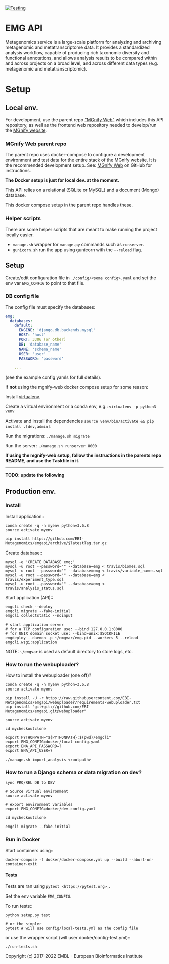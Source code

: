 [![Testing](https://github.com/EBI-Metagenomics/emgapi/actions/workflows/test.yml/badge.svg)](https://github.com/EBI-Metagenomics/emgapi/actions/workflows/test.yml)

EMG API
=======

Metagenomics service is a large-scale platform for analyzing and archiving metagenomic and metatranscriptome data. It provides a standardized analysis workflow, capable of producing rich taxonomic diversity and functional annotations, and allows analysis results to be compared within and across projects on a broad level, and across different data types (e.g. metagenomic and metatranscriptomic).

# Setup
## Local env.
For development, use the parent repo ["MGnify Web"](https://github.com/EBI-Metagenomics/mgnify-web) which includes this API repository, as well as the frontend web repository needed to develop/run the [MGnify website](https://www.ebi.ac.uk/metagenomics).

### MGnify Web parent repo
The parent repo uses docker-compose to configure a development environment and test data for the entire stack of the MGnify website.
It is the recommended development setup.
See: [MGnify Web](https://github.com/EBI-Metagenomics/mgnify-web) on GitHub for instructions.

**The Docker setup is just for local dev. at the moment.**

This API relies on a relational (SQLite or MySQL) and a document (Mongo) database.

This docker compose setup in the parent repo handles these.

### Helper scripts

There are some helper scripts that are meant to make running the project locally easier. 

- `manage.sh` wrapper for `manage.py` commands such as `runserver`.
- `gunicorn.sh` run the app using gunicorn with the `--reload` flag.

## Setup
Create/edit configuration file in `./config/<some config>.yaml` and set the env var `EMG_CONFIG` to point to that file.

### DB config file
The config file must specify the databases:
```yaml
emg:
  databases:
    default:
      ENGINE: 'django.db.backends.mysql'
      HOST: 'host'
      PORT: 3306 (or other)
      DB: 'database_name'
      NAME: 'schema_name'
      USER: 'user'
      PASSWORD: 'password'
    
    ...
```
(see the example config yamls for full details).

If **not** using the mgnify-web docker compose setup for some reason: 

Install [virtualenv](https://virtualenv.pypa.io/en/latest/installation/).

Create a virtual environment or a conda env, e.g.: `virtualenv -p python3 venv`

Activate and install the dependencies `source venv/bin/activate && pip install .[dev,admin]`.

Run the migrations: `./manage.sh migrate`

Run the server: `./manage.sh runserver 8000`

**If using the mgnify-web setup, follow the instructions in the parents repo README, and use the Taskfile in it.**

---

**TODO: update the following**
## Production env.
### Install

Install application::

    conda create -q -n myenv python=3.6.8
    source activate myenv

    pip install https://github.com/EBI-Metagenomics/emgapi/archive/$latestTag.tar.gz

Create database::

    mysql -e 'CREATE DATABASE emg;'
    mysql -u root --password="" --database=emg < travis/biomes.sql
    mysql -u root --password="" --database=emg < travis/variable_names.sql
    mysql -u root --password="" --database=emg < travis/experiment_type.sql
    mysql -u root --password="" --database=emg < travis/analysis_status.sql

Start application (API)::

    emgcli check --deploy
    emgcli migrate --fake-initial
    emgcli collectstatic --noinput

    # start application server
    # for a TCP configuration use: --bind 127.0.0.1:8000
    # for UNIX domain socket use: --bind=unix:$SOCKFILE
    emgdeploy --daemon -p ~/emgvar/emg.pid --workers 5 --reload emgcli.wsgi:application

NOTE: `~/emgvar` is used as default directory to store logs, etc.

### How to run the webuploader?

How to install the webuploader (one off)?

    conda create -q -n myenv python=3.6.8
    source activate myenv

    pip install -U -r https://raw.githubusercontent.com/EBI-Metagenomics/emgapi/webuploader/requirements-webuploader.txt
    pip install "git+git://github.com/EBI-Metagenomics/emgapi.git@webuploader"

    source activate myenv

    cd mycheckoutclone

    export PYTHONPATH="${PYTHONPATH}:$(pwd)/emgcli"
    export EMG_CONFIG=docker/local-config.yaml
    export ENA_API_PASSWORD=?
    export ENA_API_USER=?

    ./manage.sh import_analysis <rootpath>

### How to run a Django schema or data migration on dev?

    sync PRO/REL DB to DEV

    # Source virtual environment
    source activate myenv

    # export environment variables
    export EMG_CONFIG=docker/dev-config.yaml

    cd mycheckoutclone

    emgcli migrate --fake-initial


### Run in Docker

Start containers using::

    docker-compose -f docker/docker-compose.yml up --build --abort-on-container-exit


#### Tests

Tests are ran using `pytest <https://pytest.org>`_.

Set the env variable `EMG_CONFIG`.

To run tests::

    python setup.py test
    
    # or the simpler
    pytest # will use config/local-tests.yml as the config file

or use the wrapper script (will user docker/contig-test.yml)::

    ./run-tests.sh


Copyright (c) 2017-2022 EMBL - European Bioinformatics Institute

